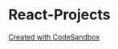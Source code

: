 # React-Projects
[Created with CodeSandbox
](https://codesandbox.io/p/sandbox/beautiful-shadow-hl22zd?file=%2Fsrc%2FApp.js%3A22%2C1)
